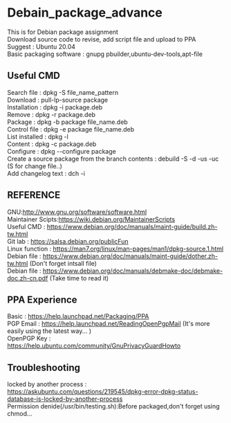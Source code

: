 # Debain_package_advance<br />
This is for Debian package assignment<br />
Download source code to revise, add script file and upload to PPA<br />
Suggest : Ubuntu 20.04<br />
Basic packaging software : gnupg pbuilder,ubuntu-dev-tools,apt-file<br />


## __Useful CMD__ <br />
Search file : dpkg -S file_name_pattern <br />
Download : pull-lp-source package <br />
Installation : dpkg -i package.deb <br />
Remove : dpkg -r package.deb <br />
Package : dpkg -b package file_name.deb <br />
Control file : dpkg -e package file_name.deb<br />
List installed : dpkg -l<br />
Content : dpkg -c package.deb<br />
Configure : dpkg --configure package<br />
Create a source package from the branch contents : debuild -S -d -us -uc (S for change file..)<br />
Add changelog text : dch -i <br />


## __REFERENCE__ <br />
GNU:http://www.gnu.org/software/software.html <br />
Maintainer Scipts:https://wiki.debian.org/MaintainerScripts <br />
Useful CMD : https://www.debian.org/doc/manuals/maint-guide/build.zh-tw.html <br />
Git lab : https://salsa.debian.org/publicFun <br />
Linux function : https://man7.org/linux/man-pages/man1/dpkg-source.1.html <br />
Debian file : https://www.debian.org/doc/manuals/maint-guide/dother.zh-tw.html (Don't forget intsall file) <br />
Debian file : https://www.debian.org/doc/manuals/debmake-doc/debmake-doc.zh-cn.pdf (Take time to read it) <br />

## __PPA Experience__ <br />
Basic : https://help.launchpad.net/Packaging/PPA <br />
PGP Email : https://help.launchpad.net/ReadingOpenPgpMail (It's more easily using the latest way... ) <br />
OpenPGP Key : https://help.ubuntu.com/community/GnuPrivacyGuardHowto <br />

## __Troubleshooting__ <br />
locked by another process : https://askubuntu.com/questions/219545/dpkg-error-dpkg-status-database-is-locked-by-another-process <br />
Permission denide(/usr/bin/testing.sh):Before packaged,don't forget using chmod...  
